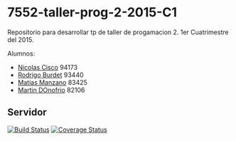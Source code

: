 # 7552-taller-prog-2-2015-C1
Repositorio para desarrollar tp de taller de progamacion 2. 1er Cuatrimestre del 2015.

Alumnos:
* [Nicolas Cisco](https://github.com/NickCis/) 94173
* [Rodrigo Burdet](https://github.com/rburdet) 93440
* [Matias Manzano](https://github.com/MatSebMan) 83425
* [Martin DOnofrio](https://github.com/martindonofrio) 82106


## Servidor
[![Build Status](https://travis-ci.org/NickCis/7552-taller-prog-2-2015-C1.svg?branch=master)](https://travis-ci.org/NickCis/7552-taller-prog-2-2015-C1)
[![Coverage Status](https://coveralls.io/repos/NickCis/7552-taller-prog-2-2015-C1/badge.svg)](https://coveralls.io/r/NickCis/7552-taller-prog-2-2015-C1)
